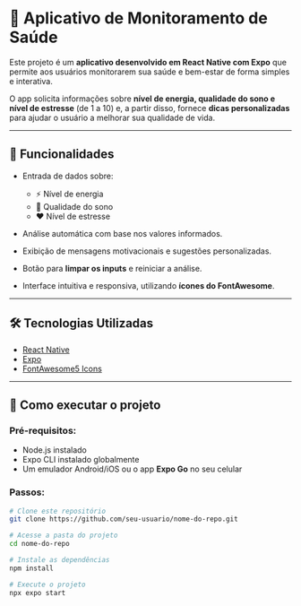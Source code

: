 # 📱 Aplicativo de Monitoramento de Saúde

Este projeto é um **aplicativo desenvolvido em React Native com Expo** que permite aos usuários monitorarem sua saúde e bem-estar de forma simples e interativa.  

O app solicita informações sobre **nível de energia, qualidade do sono e nível de estresse** (de 1 a 10) e, a partir disso, fornece **dicas personalizadas** para ajudar o usuário a melhorar sua qualidade de vida.

---

## 🚀 Funcionalidades

- Entrada de dados sobre:
  - ⚡ Nível de energia  
  - 🌙 Qualidade do sono  
  - ❤️ Nível de estresse  

- Análise automática com base nos valores informados.  
- Exibição de mensagens motivacionais e sugestões personalizadas.  
- Botão para **limpar os inputs** e reiniciar a análise.  
- Interface intuitiva e responsiva, utilizando **ícones do FontAwesome**.  

---

## 🛠️ Tecnologias Utilizadas

- [React Native](https://reactnative.dev/)  
- [Expo](https://expo.dev/)  
- [FontAwesome5 Icons](https://icons.expo.fyi/FontAwesome5)  

---

## 📂 Como executar o projeto

### Pré-requisitos:
- Node.js instalado  
- Expo CLI instalado globalmente  
- Um emulador Android/iOS ou o app **Expo Go** no seu celular  

### Passos:

```bash
# Clone este repositório
git clone https://github.com/seu-usuario/nome-do-repo.git

# Acesse a pasta do projeto
cd nome-do-repo

# Instale as dependências
npm install

# Execute o projeto
npx expo start
